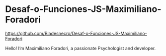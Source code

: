 # Desaf-o-Funciones-JS-Maximiliano-Foradori

https://github.com/Bladesnecro/Desaf-o-Funciones-JS-Maximiliano-Foradori

Hello! I’m Maximiliano Foradori, a passionate Psychologist and developer. 
